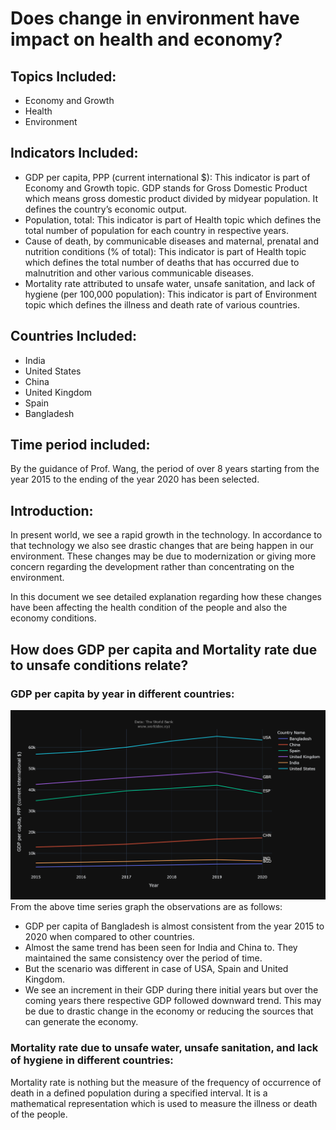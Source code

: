 # Does change in environment have impact on health and economy?
## Topics Included:
- Economy and Growth
- Health
- Environment
## Indicators Included:
- GDP per capita, PPP (current international $): This indicator is part of Economy and Growth topic. GDP stands for Gross Domestic Product which means gross domestic product divided by midyear population. It defines the country’s economic output.
- Population, total: This indicator is part of Health topic which defines the total number of population for each country in respective years.
- Cause of death, by communicable diseases and maternal, prenatal and nutrition conditions (% of total): This indicator is part of Health topic which defines the total number of deaths that has occurred due to malnutrition and other various communicable diseases.
- Mortality rate attributed to unsafe water, unsafe sanitation, and lack of hygiene (per 100,000 population): This indicator is part of Environment topic which defines the illness and death rate of various countries.
## Countries Included:
- India
- United States
- China
- United Kingdom
- Spain
- Bangladesh
## Time period included:
By the guidance of Prof. Wang, the period of over 8 years starting from the year 2015 to the ending of the year 2020 has been selected. 
## Introduction:
In present world, we see a rapid growth in the technology. In accordance to that technology we also see drastic changes that are being happen in our environment. These changes may be due to modernization or giving more concern regarding the development rather than concentrating on the environment.

In this document we see detailed explanation regarding how these changes have been affecting the health condition of the people and also the economy conditions.
## How does GDP per capita and Mortality rate due to unsafe conditions relate?
###  GDP per capita by year in different countries:
![](GDP_percapita_Timeseries_graph.png)
From the above time series graph the observations are as follows:
- GDP per capita of Bangladesh is almost consistent from the year 2015 to 2020 when compared to other countries.
- Almost the same trend has been seen for India and China to. They maintained the same consistency over the period of time.
- But the scenario was different in case of USA, Spain and United Kingdom. 
- We see an increment in their GDP during there initial years but over the coming years there respective GDP followed downward trend. This may be due to drastic change in the economy or reducing the sources that can generate the economy.
### Mortality rate due to unsafe water, unsafe sanitation, and lack of hygiene in different countries:
Mortality rate is nothing but the measure of the frequency of occurrence of death in a defined population during a specified interval. It is a mathematical representation which is used to measure the illness or death of the people.
